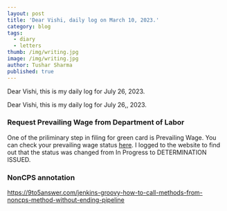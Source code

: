 ```yaml
---
layout: post
title: 'Dear Vishi, daily log on March 10, 2023.'
category: blog
tags:
  - diary
  - letters
thumb: /img/writing.jpg
image: /img/writing.jpg
author: Tushar Sharma
published: true
---
```


Dear Vishi, this is my daily log for July 26, 2023.

<!-- truncate_here -->

Dear Vishi, this is my daily log for July 26,, 2023.


### Request Prevailing Wage from Department of Labor

One of the priliminary step in filing for green card is Prevailing Wage. You can check your prevailing wage status [here](https://flag.dol.gov/case-status-search). I logged to the website to find out that the status was changed from In Progress to DETERMINATION ISSUED.


### NonCPS annotation
https://9to5answer.com/jenkins-groovy-how-to-call-methods-from-noncps-method-without-ending-pipeline
